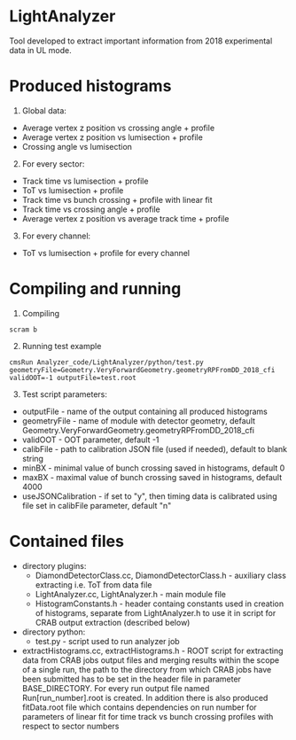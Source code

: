 # LightAnalyzer

Tool developed to extract important information from 2018 experimental data in UL mode.

# Produced histograms

1. Global data:

* Average vertex z position vs crossing angle + profile
* Average vertex z position vs lumisection + profile
* Crossing angle vs lumisection

2. For every sector:

* Track time vs lumisection + profile
* ToT vs lumisection + profile
* Track time vs bunch crossing + profile with linear fit
* Track time vs crossing angle + profile
* Average vertex z position vs average track time + profile

3. For every channel:

* ToT vs lumisection + profile for every channel

# Compiling and running

1. Compiling
```
scram b
```

2. Running test example
```
cmsRun Analyzer_code/LightAnalyzer/python/test.py geometryFile=Geometry.VeryForwardGeometry.geometryRPFromDD_2018_cfi validOOT=-1 outputFile=test.root
```

3. Test script parameters:

* outputFile - name of the output containing all produced histograms
* geometryFile - name of module with detector geometry, default Geometry.VeryForwardGeometry.geometryRPFromDD_2018_cfi
* validOOT - OOT parameter, default -1
* calibFile - path to calibration JSON file (used if needed), default to blank string
* minBX - minimal value of bunch crossing saved in histograms, default 0
* maxBX - maximal value of bunch crossing saved in histograms, default 4000
* useJSONCalibration - if set to "y", then timing data is calibrated using file set in calibFile parameter, default "n"

# Contained files

* directory plugins:
    * DiamondDetectorClass.cc, DiamondDetectorClass.h - auxiliary class extracting i.e. ToT from data file
    * LightAnalyzer.cc, LightAnalyzer.h - main module file
    * HistogramConstants.h - header containg constants used in creation of histograms, separate from LightAnalyzer.h to use it in script for CRAB output extraction (described below)
* directory python:
    * test.py - script used to run analyzer job
* extractHistograms.cc, extractHistograms.h - ROOT script for extracting data from CRAB jobs output files and merging results within the scope of a single run, the path to the directory from which CRAB jobs have been submitted has to be set in the header file in parameter BASE_DIRECTORY. For every run output file named Run[run_number].root is created. In addition there is also produced fitData.root file which contains dependencies on run number for parameters of linear fit for time track vs bunch crossing profiles with respect to sector numbers